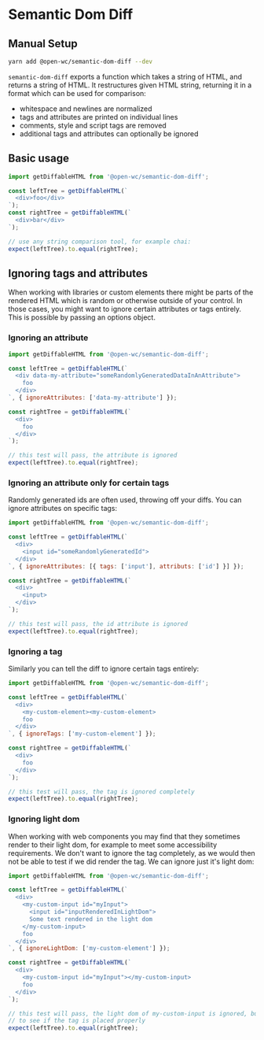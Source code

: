 # Semantic Dom Diff

[//]: # (AUTO INSERT HEADER PREPUBLISH)

## Manual Setup
```bash
yarn add @open-wc/semantic-dom-diff --dev
```
`semantic-dom-diff` exports a function which takes a string of HTML, and returns a string of HTML. It restructures given HTML string, returning it in a format which can be used for comparison:
- whitespace and newlines are normalized
- tags and attributes are printed on individual lines
- comments, style and script tags are removed
- additional tags and attributes can optionally be ignored

## Basic usage
```javascript
import getDiffableHTML from '@open-wc/semantic-dom-diff';

const leftTree = getDiffableHTML(`
  <div>foo</div>
`);
const rightTree = getDiffableHTML(`
  <div>bar</div>
`);

// use any string comparison tool, for example chai:
expect(leftTree).to.equal(rightTree);
```

## Ignoring tags and attributes
When working with libraries or custom elements there might be parts of the rendered HTML which is random or otherwise outside of your control. In those cases, you might want to ignore certain attributes or tags entirely. This is possible by passing an options object.

### Ignoring an attribute
```javascript
import getDiffableHTML from '@open-wc/semantic-dom-diff';

const leftTree = getDiffableHTML(`
  <div data-my-attribute="someRandomlyGeneratedDataInAnAttribute">
    foo
  </div>
`, { ignoreAttributes: ['data-my-attribute'] });

const rightTree = getDiffableHTML(`
  <div>
    foo
  </div>
`);

// this test will pass, the attribute is ignored
expect(leftTree).to.equal(rightTree);
```

### Ignoring an attribute only for certain tags
Randomly generated ids are often used, throwing off your diffs. You can ignore attributes on specific tags:
```javascript
import getDiffableHTML from '@open-wc/semantic-dom-diff';

const leftTree = getDiffableHTML(`
  <div>
    <input id="someRandomlyGeneratedId">
  </div>
`, { ignoreAttributes: [{ tags: ['input'], attributs: ['id'] }] });

const rightTree = getDiffableHTML(`
  <div>
    <input>
  </div>
`);

// this test will pass, the id attribute is ignored
expect(leftTree).to.equal(rightTree);
```

### Ignoring a tag
Similarly you can tell the diff to ignore certain tags entirely:
```javascript
import getDiffableHTML from '@open-wc/semantic-dom-diff';

const leftTree = getDiffableHTML(`
  <div>
    <my-custom-element><my-custom-element>
    foo
  </div>
`, { ignoreTags: ['my-custom-element'] });

const rightTree = getDiffableHTML(`
  <div>
    foo
  </div>
`);

// this test will pass, the tag is ignored completely
expect(leftTree).to.equal(rightTree);
```

### Ignoring light dom
When working with web components you may find that they sometimes render to their light dom, for example to meet some accessibility requirements. We don't want to ignore the tag completely, as we would then not be able to test if we did render the tag. We can ignore just it's light dom:

```javascript
import getDiffableHTML from '@open-wc/semantic-dom-diff';

const leftTree = getDiffableHTML(`
  <div>
    <my-custom-input id="myInput">
      <input id="inputRenderedInLightDom">
      Some text rendered in the light dom
    </my-custom-input>
    foo
  </div>
`, { ignoreLightDom: ['my-custom-element'] });

const rightTree = getDiffableHTML(`
  <div>
    <my-custom-input id="myInput"></my-custom-input>
    foo
  </div>
`);

// this test will pass, the light dom of my-custom-input is ignored, but we can still test
// to see if the tag is placed properly
expect(leftTree).to.equal(rightTree);
```

<script>
  export default {
    mounted() {
      const editLink = document.querySelector('.edit-link a');
      if (editLink) {
        const url = editLink.href;
        editLink.href = url.substr(0, url.indexOf('/master/')) + '/master/packages/semantic-dom-diff/README.md';
      }
    }
  }
</script>
